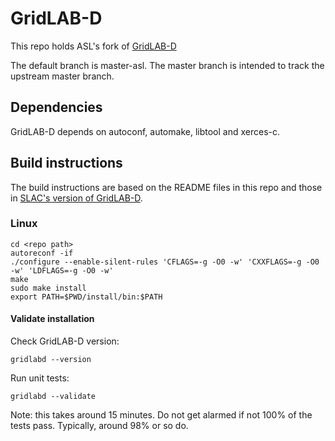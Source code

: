 # GridLAB-D
This repo holds ASL's fork of [GridLAB-D](https://github.com/gridlab-d/gridlab-d)

The default branch is master-asl. The master branch is intended to track the upstream master branch.

## Dependencies
GridLAB-D depends on autoconf, automake, libtool and xerces-c.


## Build instructions
The build instructions are based on the README files in this repo and those in [SLAC's version of GridLAB-D](https://github.com/dchassin/gridlabd).

### Linux
```shell
cd <repo path>
autoreconf -if
./configure --enable-silent-rules 'CFLAGS=-g -O0 -w' 'CXXFLAGS=-g -O0 -w' 'LDFLAGS=-g -O0 -w'
make
sudo make install
export PATH=$PWD/install/bin:$PATH
```

#### Validate installation
Check GridLAB-D version:
```shell
gridlabd --version
```

Run unit tests:
```shell
gridlabd --validate
```
Note: this takes around 15 minutes. 
Do not get alarmed if not 100% of the tests pass. Typically, around 98% or so do.
